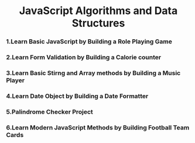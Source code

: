 <h1 align="center">JavaScript Algorithms and Data Structures</h1>
<h3>1.Learn Basic JavaScript by Building a Role Playing Game</h3>
<h3>2.Learn Form Validation by Building a Calorie counter</h3>
<h3>3.Learn Basic Stirng and Array methods by Building a Music Player</h3>
<h3>4.Learn Date Object by Building a Date Formatter</h3>
<h3>5.Palindrome Checker Project</h3>
<h3>6.Learn Modern JavaScript Methods by Building Football Team Cards</h3>
